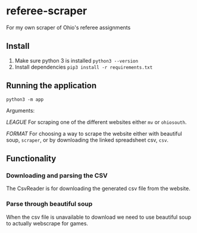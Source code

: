# referee-scraper
For my own scraper of Ohio's referee assignments

## Install

1. Make sure python 3 is installed
    `python3 --version`
2. Install dependencies
    `pip3 install -r requirements.txt`

## Running the application

`python3 -m app`

Arguments:

*LEAGUE*
For scraping one of the different websites either `mv` or `ohiosouth`.

*FORMAT*
For choosing a way to scrape the website either with beautiful soup, `scraper`, or by downloading the linked spreadsheet csv, `csv`.

## Functionality

### Downloading and parsing the CSV

The CsvReader is for downloading the generated csv file from the website.

### Parse through beautiful soup

When the csv file is unavailable to download we need to use beautiful soup to actually webscrape for games.